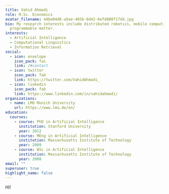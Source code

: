 ```yaml
---
title: Vahid Ahmadi
role: M.Sc. Economics
avatar_filename: 44be04d6-a5ee-485b-8d42-6efd800f17dd.jpg
bio: My research interests include distributed robotics, mobile computing and
  programmable matter.
interests:
  - Artificial Intelligence
  - Computational Linguistics
  - Information Retrieval
social:
  - icon: envelope
    icon_pack: fas
    link: /#contact
  - icon: twitter
    icon_pack: fab
    link: https://twitter.com/VahidAhmadi_
  - icon: linkedin
    icon_pack: fab
    link: https://www.linkedin.com/in/vahidahmadi/
organizations:
  - name: LMU Munich University
    url: https://www.lmu.de/en/
education:
  courses:
    - course: PhD in Artificial Intelligence
      institution: Stanford University
      year: 2012
    - course: MEng in Artificial Intelligence
      institution: Massachusetts Institute of Technology
      year: 2009
    - course: BSc in Artificial Intelligence
      institution: Massachusetts Institute of Technology
      year: 2008
email: ""
superuser: true
highlight_name: false
---
```

Hi!